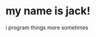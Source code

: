 # my name is jack!

i program things more sometimes


<!---
JackFromSchool/JackFromSchool is a ✨ special ✨ repository because its `README.md` (this file) appears on your GitHub profile.
You can click the Preview link to take a look at your changes.
--->

